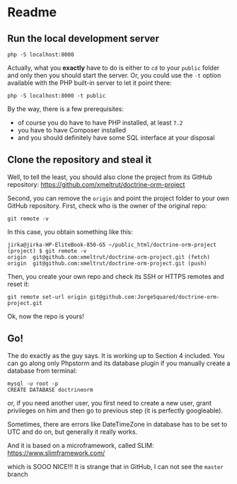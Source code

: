 Readme
======

## Run the local development server

```shell
php -S localhost:8000
```

Actually, what you **exactly** have to do is either to `cd` to your `public` folder
and only then you should start the server. Or, you could use the `-t` option available
with the PHP built-in server to let it point there:
```shell
php -S localhost:8000 -t public
```

By the way, there is a few prerequisites:
 - of course you do have to have PHP installed, at least `7.2`
 - you have to have Composer installed
 - and you should definitely have some SQL interface at your disposal

## Clone the repository and steal it

Well, to tell the least, you should also clone the project from its GitHub repository:
https://github.com/xmeltrut/doctrine-orm-project

Second, you can remove the `origin` and point the project folder to your own GitHub repository.
First, check who is the owner of the original repo:
```shell
git remote -v
```
In this case, you obtain something like this:
```shell
jirka@jirka-HP-EliteBook-850-G5 ~/public_html/doctrine-orm-project (project) $ git remote -v
origin  git@github.com:xmeltrut/doctrine-orm-project.git (fetch)
origin  git@github.com:xmeltrut/doctrine-orm-project.git (push)
```
Then, you create your own repo and check its SSH or HTTPS remotes and reset it:
```shell
git remote set-url origin git@github.com:JorgeSquared/doctrine-orm-project.git
```

Ok, now the repo is yours!

## Go!

The do exactly as the guy says. It is working up to Section 4 included. You can go along 
only Phpstorm and its database plugin if you manually create a database from terminal:

```shell
mysql -u root -p
CREATE DATABASE doctrineorm
```

or, if you need another user, you first need to create a new user, grant privileges on him
and then go to previous step (it is perfectly googleable).

Sometimes, there are errors like DateTimeZone in database has to be set to UTC and do on,
but generally it really works.

And it is based on a microframework, called SLIM:
https://www.slimframework.com/

which is SOOO NICE!!! It is strange that in GitHub, I can not see the `master` branch
